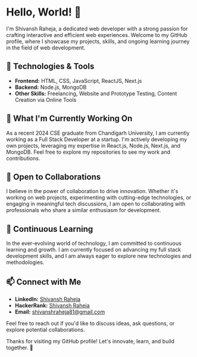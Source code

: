 # Hello, World! 👋

I'm Shivansh Raheja, a dedicated web developer with a strong passion for crafting interactive and efficient web experiences. Welcome to my GitHub profile, where I showcase my projects, skills, and ongoing learning journey in the field of web development.

## 🔧 Technologies & Tools

- **Frontend:** HTML, CSS, JavaScript, ReactJS, Next.js
- **Backend:** Node.js, MongoDB
- **Other Skills:** Freelancing, Website and Prototype Testing, Content Creation via Online Tools

## 🚀 What I'm Currently Working On

As a recent 2024 CSE graduate from Chandigarh University, I am currently working as a Full Stack Developer at a startup. I'm actively developing my own projects, leveraging my expertise in React.js, Node.js, Next.js, and MongoDB. Feel free to explore my repositories to see my work and contributions.

## 💼 Open to Collaborations

I believe in the power of collaboration to drive innovation. Whether it's working on web projects, experimenting with cutting-edge technologies, or engaging in meaningful tech discussions, I am open to collaborating with professionals who share a similar enthusiasm for development.

## 🌱 Continuous Learning

In the ever-evolving world of technology, I am committed to continuous learning and growth. I am currently focused on advancing my full stack development skills, and I am always eager to explore new technologies and methodologies.

## 📫 Connect with Me

- **LinkedIn:** [Shivansh Raheja](https://www.linkedin.com/in/shivansh-raheja-b1ab93230/)
- **HackerRank:** [Shivansh Raheja](https://www.hackerrank.com/shivanshraheja81)
- **Email:** [shivanshraheja81@gmail.com](mailto:shivanshraheja81@gmail.com)

Feel free to reach out if you'd like to discuss ideas, ask questions, or explore potential collaborations.

Thanks for visiting my GitHub profile! Let's innovate, learn, and build together. 🚀
